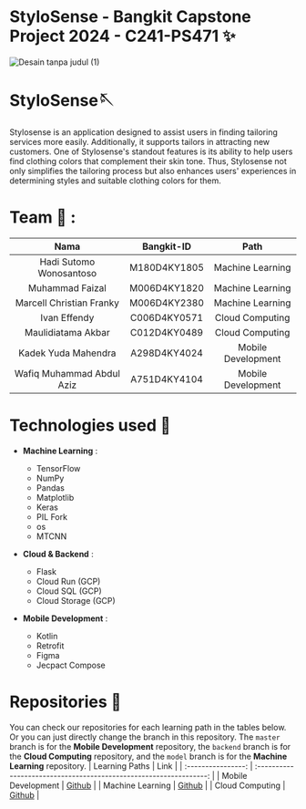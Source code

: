 # StyloSense - Bangkit Capstone Project 2024 - C241-PS471  ✨
![Desain tanpa judul (1)](https://github.com/mldtmakbar/StyloSense-C241-PS471/assets/92715992/f840e754-8ee2-4899-b37c-dfee8b495166)

# StyloSense🪡
Stylosense is an application designed to assist users in finding tailoring services more easily. Additionally, it supports tailors in attracting new customers. One of Stylosense's standout features is its ability to help users find clothing colors that complement their skin tone. Thus, Stylosense not only simplifies the tailoring process but also enhances users' experiences in determining styles and suitable clothing colors for them.

# Team 🤝 :
|          Nama         | Bangkit-ID |       Path       |
|:---------------------:|:----------:|:----------------:|
|  Hadi Sutomo Wonosantoso  |  M180D4KY1805  | Machine Learning |
|  Muhammad Faizal  |  M006D4KY1820  | Machine Learning |
|  Marcell Christian Franky  |  M006D4KY2380  | Machine Learning |
|   Ivan Effendy    |  C006D4KY0571  |  Cloud Computing |
|  Maulidiatama Akbar  |   C012D4KY0489  |  Cloud Computing |
|     Kadek Yuda Mahendra     |  A298D4KY4024  |      Mobile Development     |
|    Wafiq Muhammad Abdul Aziz     |  A751D4KY4104  |      Mobile Development     |

# Technologies used 🔧 

- **Machine Learning** :
  * TensorFlow
  * NumPy
  * Pandas
  * Matplotlib
  * Keras
  * PIL Fork
  * os
  * MTCNN
  
- **Cloud & Backend** : 
  * Flask
  * Cloud Run (GCP)
  * Cloud SQL (GCP)
  * Cloud Storage (GCP)

- **Mobile Development** :
  * Kotlin
  * Retrofit
  * Figma
  * Jecpact Compose
# Repositories 📁
You can check our repositories for each learning path in the tables below. Or you can just directly change the branch in this repository. The `master` branch is for the **Mobile Development** repository, the `backend` branch is for the **Cloud Computing** repository, and the `model` branch is for the **Machine Learning** repository.
|   Learning Paths   |                                Link                                |
| :----------------: | :----------------------------------------------------------------: |
| Mobile Development | [Github](https://github.com/wafiqmuhaz/StyloSense)       |
|  Machine Learning  |  [Github](https://github.com/marcellcf/StyloSense/tree/main/Machine_Learning)       |
|   Cloud Computing  |   [Github](https://github.com/durianEffendy/cloud-sql-tes)    |
